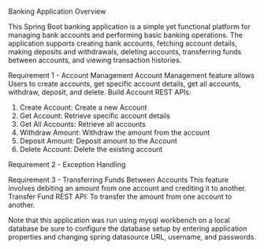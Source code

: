 Banking Application Overview

This Spring Boot banking application is a simple yet functional platform for managing bank accounts and performing basic banking operations. The application supports creating bank accounts, fetching account details, making deposits and withdrawals, deleting accounts, transferring funds between accounts, and viewing transaction histories.

Requirement 1 - Account Management
Account Management feature allows Users to create accounts, get specific account details, get all accounts, withdraw, deposit, and delete. Build Account REST APIs: 
1. Create Account: Create a new Account 
2. Get Account: Retrieve specific account details 
3. Get All Accounts: Retrieve all accounts 
4. Withdraw Amount: Withdraw the amount from the account 
5. Deposit Amount: Deposit amount to the Account 
6. Delete Account: Delete the existing account

Requirement 2 - Exception Handling

Requirement 3 - Transferring 
Funds Between Accounts This feature involves debiting an amount from one account and crediting it to another. Transfer Fund REST API: To transfer the amount from one account to another.

Note that this application was run  using mysql workbench on a local database be sure to configure the database setup by entering application properties and changing spring datasource URL, username, and passwords.   

